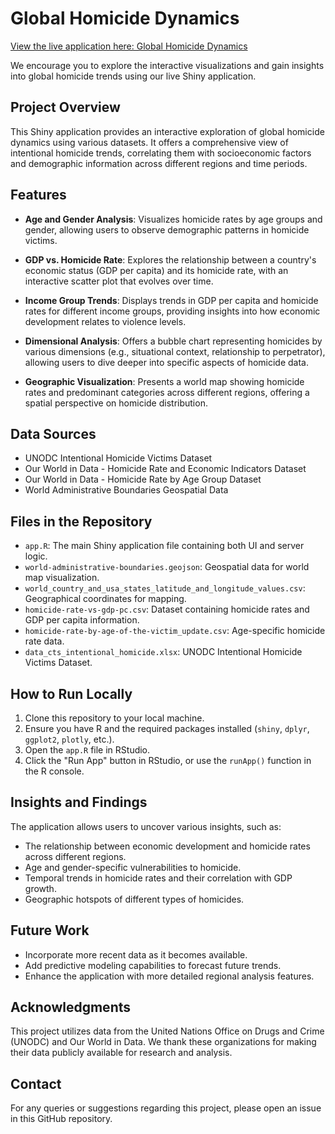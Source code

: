 # Global Homicide Dynamics

[View the live application here: Global Homicide Dynamics](https://globalhoimcidedynamics.shinyapps.io/Jyoti_Singh_33657149_code/)

We encourage you to explore the interactive visualizations and gain insights into global homicide trends using our live Shiny application.

## Project Overview

This Shiny application provides an interactive exploration of global homicide dynamics using various datasets. It offers a comprehensive view of intentional homicide trends, correlating them with socioeconomic factors and demographic information across different regions and time periods.

## Features

- **Age and Gender Analysis**: Visualizes homicide rates by age groups and gender, allowing users to observe demographic patterns in homicide victims.
  
- **GDP vs. Homicide Rate**: Explores the relationship between a country's economic status (GDP per capita) and its homicide rate, with an interactive scatter plot that evolves over time.
  
- **Income Group Trends**: Displays trends in GDP per capita and homicide rates for different income groups, providing insights into how economic development relates to violence levels.
  
- **Dimensional Analysis**: Offers a bubble chart representing homicides by various dimensions (e.g., situational context, relationship to perpetrator), allowing users to dive deeper into specific aspects of homicide data.
  
- **Geographic Visualization**: Presents a world map showing homicide rates and predominant categories across different regions, offering a spatial perspective on homicide distribution.

## Data Sources

- UNODC Intentional Homicide Victims Dataset
- Our World in Data - Homicide Rate and Economic Indicators Dataset
- Our World in Data - Homicide Rate by Age Group Dataset
- World Administrative Boundaries Geospatial Data

## Files in the Repository

- `app.R`: The main Shiny application file containing both UI and server logic.
- `world-administrative-boundaries.geojson`: Geospatial data for world map visualization.
- `world_country_and_usa_states_latitude_and_longitude_values.csv`: Geographical coordinates for mapping.
- `homicide-rate-vs-gdp-pc.csv`: Dataset containing homicide rates and GDP per capita information.
- `homicide-rate-by-age-of-the-victim_update.csv`: Age-specific homicide rate data.
- `data_cts_intentional_homicide.xlsx`: UNODC Intentional Homicide Victims Dataset.

## How to Run Locally

1. Clone this repository to your local machine.
2. Ensure you have R and the required packages installed (`shiny`, `dplyr`, `ggplot2`, `plotly`, etc.).
3. Open the `app.R` file in RStudio.
4. Click the "Run App" button in RStudio, or use the `runApp()` function in the R console.

## Insights and Findings

The application allows users to uncover various insights, such as:

- The relationship between economic development and homicide rates across different regions.
- Age and gender-specific vulnerabilities to homicide.
- Temporal trends in homicide rates and their correlation with GDP growth.
- Geographic hotspots of different types of homicides.

## Future Work

- Incorporate more recent data as it becomes available.
- Add predictive modeling capabilities to forecast future trends.
- Enhance the application with more detailed regional analysis features.

## Acknowledgments

This project utilizes data from the United Nations Office on Drugs and Crime (UNODC) and Our World in Data. We thank these organizations for making their data publicly available for research and analysis.

## Contact

For any queries or suggestions regarding this project, please open an issue in this GitHub repository.
